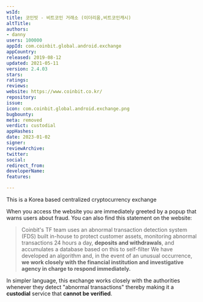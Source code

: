 ```yaml
---
wsId: 
title: 코인빗 - 비트코인 거래소 (이더리움,비트코인캐시)
altTitle: 
authors:
- danny
users: 100000
appId: com.coinbit.global.android.exchange
appCountry: 
released: 2019-08-12
updated: 2021-05-11
version: 2.4.03
stars: 
ratings: 
reviews: 
website: https://www.coinbit.co.kr/
repository: 
issue: 
icon: com.coinbit.global.android.exchange.png
bugbounty: 
meta: removed
verdict: custodial
appHashes: 
date: 2023-01-02
signer: 
reviewArchive: 
twitter: 
social: 
redirect_from: 
developerName: 
features: 

---
```


This is a Korea based centralized cryptocurrency exchange

When you access the website you are immediately greeted by a popup that warns users about fraud. You can also find this statement on the website:

> Coinbit's TF team uses an abnormal transaction detection system (FDS) built in-house to protect customer assets, monitoring abnormal transactions 24 hours a day, **deposits and withdrawals**, and accumulates a database based on this to self-filter We have developed an algorithm and, in the event of an unusual occurrence, **we work closely with the financial institution and investigative agency in charge to respond immediately.**

In simpler language, this exchange works closely with the authorities whenever they detect "abnormal transactions" thereby making it a **custodial** service that **cannot be verified**.

